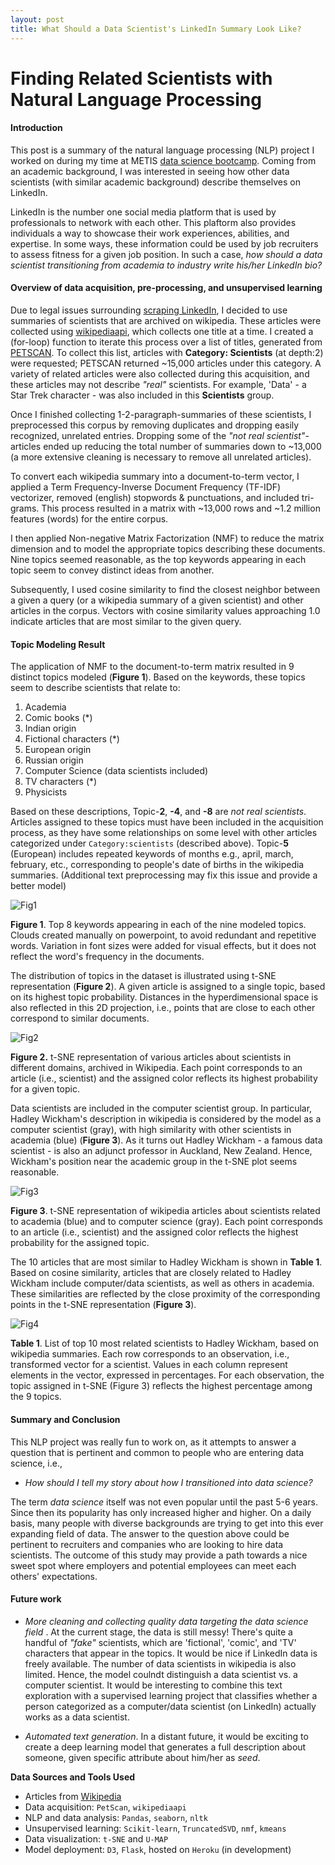 ```yaml
---
layout: post
title: What Should a Data Scientist's LinkedIn Summary Look Like?
---
```


# Finding Related Scientists with Natural Language Processing
  
#### Introduction

This post is a summary of the natural language processing (NLP) project I worked on during my time at METIS [data science bootcamp](https://www.thisismetis.com/data-science-bootcamps). Coming from an academic background, I was interested in seeing how other data scientists (with similar academic background) describe themselves on LinkedIn. 

LinkedIn is the number one social media platform that is used by professionals to network with each other. This plaftorm also provides individuals a way to showcase their work experiences, abilities, and expertise. In some ways, these information could be used by job recruiters to assess fitness for a given job position. In such a case, _how should a data scientist transitioning from academia to industry write his/her LinkedIn bio?_ 

#### Overview of data acquisition, pre-processing, and unsupervised learning
Due to legal issues surrounding [scraping LinkedIn](https://techcrunch.com/2016/08/15/linkedin-sues-scrapers/), I decided to use summaries of scientists that are archived on wikipedia. These articles were collected using [wikipediaapi](https://pypi.org/project/Wikipedia-API/), which collects one title at a time. I created a (for-loop) function to iterate this process over a list of titles, generated from [PETSCAN](https://petscan.wmflabs.org/). To collect this list, articles with **Category: Scientists** (at depth:2) were requested; PETSCAN returned ~15,000 articles under this category. A variety of related articles were also collected during this acquisition, and these articles may not describe _"real"_ scientists. For example, 'Data' - a Star Trek character - was also included in this **Scientists** group.  

Once I finished collecting 1-2-paragraph-summaries of these scientists, I preprocessed this corpus by removing duplicates and dropping easily recognized, unrelated entries. Dropping some of the _"not real scientist"_-articles ended up reducing the total number of summaries down to ~13,000 (a more extensive cleaning is necessary to remove all unrelated articles).

To convert each wikipedia summary into a document-to-term vector, I applied a Term Frequency-Inverse Document Frequency (TF-IDF) vectorizer, removed (english) stopwords & punctuations, and included tri-grams.  This process resulted in a matrix with ~13,000 rows and ~1.2 million features (words) for the entire corpus.

I then applied Non-negative Matrix Factorization (NMF) to reduce the matrix dimension and to model the appropriate topics describing these documents. Nine topics seemed reasonable, as the top keywords appearing in each topic seem to convey distinct ideas from another. 

Subsequently, I used cosine similarity to find the closest neighbor between a given a query (or a wikipedia summary of a given scientist) and other articles in the corpus. Vectors with cosine similarity values approaching 1.0 indicate articles that are most similar to the given query. 

#### Topic Modeling Result    

The application of NMF to the document-to-term matrix resulted in 9 distinct topics modeled (**Figure 1**).  Based on the keywords, these topics seem to describe  scientists that relate to:
  1. Academia
  2. Comic books (*)
  3. Indian origin
  4. Fictional characters (*)
  5. European origin
  6. Russian origin
  7. Computer Science (data scientists included)
  8. TV characters (*)
  9. Physicists  

Based on these descriptions, Topic-**2**, **-4**, and **-8** are _not real scientists_. Articles assigned to these topics must have been included in the acquisition process, as they have some relationships on some level with other articles categorized under `Category:scientists`  (described above). Topic-**5** (European) includes repeated keywords of months e.g., april, march, february, etc., corresponding to people's date of births in the wikipedia summaries. (Additional text preprocessing may fix this issue and provide a better model) 

![Fig1]({{site.url}}/images/wordclouds.png)

**Figure 1**. Top 8 keywords appearing in each of the nine modeled topics. Clouds created manually on powerpoint, to avoid redundant and repetitive words. Variation in font sizes were added for visual effects, but it does not reflect the word's frequency in the documents.        

The distribution of topics in the dataset is illustrated using t-SNE representation (**Figure 2**). A given article is assigned to a single topic, based on its highest topic probability. Distances in the hyperdimensional space is also reflected in this 2D projection, i.e., points that are close to each other correspond to similar documents. 

  ![Fig2]({{site.url}}/images/nmf_tsne.png)

  **Figure 2.** t-SNE representation of various articles about scientists in different domains, archived in Wikipedia. Each point corresponds to an article (i.e., scientist) and the assigned color reflects its highest probability for a given topic.  

Data scientists are included in the computer scientist group. In particular, Hadley Wickham's description in wikipedia is considered by the model as a computer scientist (gray), with high similarity with other scientists in academia (blue) (**Figure 3**). As it turns out Hadley Wickham - a famous data scientist - is also an adjunct professor in Auckland, New Zealand. Hence, Wickham's position near the academic group in the t-SNE plot seems reasonable.    

  ![Fig3]({{site.url}}/images/computersScientists-2.png)

  **Figure 3**. t-SNE representation of wikipedia articles about scientists related to academia (blue) and to computer science (gray). Each point corresponds to an article (i.e., scientist) and the assigned color reflects the highest probability for the assigned topic. 

The 10 articles that are most similar to Hadley Wickham is shown in **Table 1**. Based on cosine similarity, articles that are closely related to Hadley Wickham include computer/data scientists, as well as others in academia. These similarities are reflected by the close proximity of the corresponding points in the t-SNE representation (**Figure 3**).

![Fig4]({{site.url}}/images/Hadley.png)

**Table 1**. List of top 10 most related scientists to Hadley Wickham, based on wikipedia summaries. Each row corresponds to an observation, i.e., transformed vector for a scientist. Values in each column represent elements in the vector, expressed in percentages. For each observation, the topic assigned in t-SNE (Figure 3) reflects the highest percentage among the 9 topics.  

#### Summary and Conclusion
This NLP project was really fun to work on, as it attempts to answer a question that is pertinent and common to people who are entering data science, i.e.,
-  _How should I tell my story about how I transitioned into data science?_   

The term _data science_ itself was not even popular until the past 5-6 years. Since then its popularity has only increased higher and higher. On a daily basis, many people with diverse backgrounds are trying to get into this ever expanding field of data. The answer to the question above could be pertinent to recruiters and companies who are looking to hire data scientists. The outcome of this study may provide a path towards a nice sweet spot where employers and potential employees can meet each others' expectations. 

#### Future work

- *More cleaning and collecting quality data targeting the data science field* . At the current stage, the data is still messy! There's quite a handful of _"fake"_ scientists, which are  'fictional', 'comic', and 'TV' characters that appear in the topics. It would be nice if LinkedIn data is freely available. The number of data scientists in wikipedia is also limited. Hence, the model coulndt distinguish a data scientist vs. a computer scientist. It would be interesting to combine this text exploration with a supervised learning project that classifies whether a person categorized as a computer/data scientist (on LinkedIn) actually works as a data scientist.    

- *Automated text generation*. In a distant future, it would be exciting to create a deep learning model that generates a full description about someone, given specific attribute about him/her as _seed_.                    

  

**Data Sources and Tools Used**
- Articles from [Wikipedia](https://en.wikipedia.org/wiki/Main_Page)
- Data acquisition: `PetScan`, `wikipediaapi`
- NLP and data analysis: `Pandas`, `seaborn`, `nltk`
- Unsupervised learning: `Scikit-learn`, `TruncatedSVD`,   `nmf`, `kmeans`
- Data visualization: `t-SNE` and `U-MAP` 
- Model deployment: `D3`, `Flask`, hosted on `Heroku` (in development)
